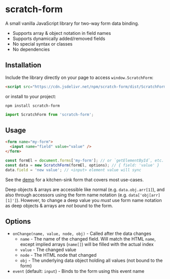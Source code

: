 # scratch-form

A small vanilla JavaScript library for two-way form data binding.

- Supports array & object notation in field names
- Supports dynamically added/removed fields
- No special syntax or classes
- No dependencies

## Installation
Include the library directly on your page to access `window.ScratchForm`:

```html
<script src="https://cdn.jsdelivr.net/npm/scratch-form/dist/ScratchForm.js"></script>
```

or install to your project:
```
npm install scratch-form
```
```js
import ScratchForm from 'scratch-form';
```

## Usage
```html
<form name="my-form">
  <input name="field" value="value" />
</form>
```
```js
const formEl = document.forms['my-form']; // or `getElementById`, etc.
const data = new ScratchForm(formEl, options); // { field: 'value' }
data.field = 'new value'; // <input> element value will sync
```

See the [demo](https://freejosh.github.io/scratch-form/) for a kitchen-sink form that covers most use-cases.

Deep objects & arrays are accessible like normal (e.g. `data.obj.arr[1]`), and also through accessors using the form name notation (e.g. `data['obj[arr][1]']`). However, to change a deep value you _must_ use form name notation as deep objects & arrays are _not_ bound to the form.

## Options
- `onChange(name, value, node, obj)` - Called after the data changes
  - `name` - The name of the changed field. Will match the HTML `name`, except implied arrays (`name[]`) will be filled with the actual index
  - `value` - The changed value
  - `node` - The HTML node that changed
  - `obj` - The underlying data object holding all values (not bound to the form)
- `event` (default: `input`) - Binds to the form using this event name

